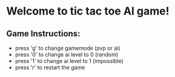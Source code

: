 # Welcome to tic tac toe AI game!

## Game Instructions:
* press 'g' to change gamemode (pvp or ai)
* press '0' to change ai level to 0 (random)
* press '1' to change ai level to 1 (impossible)
* press 'r' to restart the game
